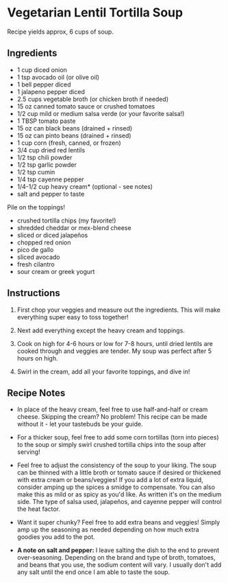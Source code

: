 # Vegetarian Lentil Tortilla Soup

Recipe yields approx, 6 cups of soup.

## Ingredients

-   1 cup diced onion
-   1 tsp avocado oil (or olive oil)
-   1 bell pepper diced
-   1 jalapeno pepper diced
-   2.5 cups vegetable broth (or chicken broth if needed)
-   15 oz canned tomato sauce or crushed tomatoes
-   1/2 cup mild or medium salsa verde (or your favorite salsa!)
-   1 TBSP tomato paste
-   15 oz can black beans (drained + rinsed)
-   15 oz can pinto beans (drained + rinsed)
-   1 cup corn (fresh, canned, or frozen)
-   3/4 cup dried red lentils
-   1/2 tsp chili powder
-   1/2 tsp garlic powder
-   1/2 tsp cumin
-   1/4 tsp cayenne pepper
-   1/4-1/2 cup heavy cream* (optional - see notes)
-   salt and pepper to taste

Pile on the toppings!

-   crushed tortilla chips (my favorite!)
-   shredded cheddar or mex-blend cheese
-   sliced or diced jalapeños
-   chopped red onion
-   pico de gallo
-   sliced avocado
-   fresh cilantro
-   sour cream or greek yogurt

## Instructions

1.  First chop your veggies and measure out the ingredients. This will
    make everything super easy to toss together!

2.  Next add everything except the heavy cream and toppings.

3.  Cook on high for 4-6 hours or low for 7-8 hours, until dried lentils
    are cooked through and veggies are tender. My soup was perfect after
    5 hours on high.

4.  Swirl in the cream, add all your favorite toppings, and dive in!

## Recipe Notes

* In place of the heavy cream, feel free to use half-and-half or cream
cheese. Skipping the cream? No problem! This recipe can be made without
it - let your tastebuds be your guide.

* For a thicker soup, feel free to add some corn tortillas (torn into
pieces) to the soup or simply swirl crushed tortilla chips into the soup
after serving!

* Feel free to adjust the consistency of the soup to your liking. The soup
can be thinned with a little broth or tomato sauce if desired or
thickened with extra cream or beans/veggies! If you add a lot of extra
liquid, consider amping up the spices a smidge to compensate. You can
also make this as mild or as spicy as you'd like. As written it's on the
medium side. The type of salsa used, jalapeños, and cayenne pepper will
control the heat factor.

* Want it super chunky? Feel free to add extra beans and veggies! Simply
amp up the seasoning as needed depending on how much extra goodies you
add to the pot.

* **A note on salt and pepper:** I leave salting the dish to the end to
prevent over-seasoning. Depending on the brand and type of broth,
tomatoes, and beans that you use, the sodium content will vary. I
usually don't add any salt until the end once I am able to taste the
soup.


